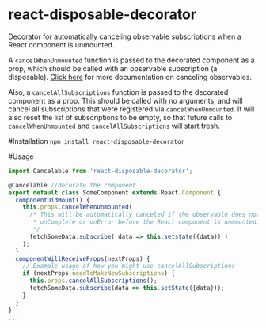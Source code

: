 # react-disposable-decorator
Decorator for automatically canceling observable subscriptions when a React
component is unmounted.

A `cancelWhenUnmounted` function is passed to the decorated component as a prop,
which should be called with an observable subscription (a disposable). [Click here](https://github.com/Reactive-Extensions/RxJS/issues/817#issuecomment-122729155)
for more documentation on canceling observables.

Also, a `cancelAllSubscriptions` function is passed to the decorated component as a prop. This should be called with
no arguments, and will cancel all subscriptions that were registered via `cancelWhenUnmounted`. It will also reset the list of
subscriptions to be empty, so that future calls to `cancelWhenUnmounted` and `cancelAllSubscriptions` will start fresh.

#Installation
`npm install react-disposable-decorator`

#Usage
```js
import Cancelable from 'react-disposable-decorator';

@Cancelable //decorate the component
export default class SomeComponent extends React.Component {
  componentDidMount() {
    this.props.cancelWhenUnmounted(
      /* This will be automatically canceled if the observable does not
	   * onComplete or onError before the React component is unmounted.
	   */
      fetchSomeData.subscribe( data => this.setstate({data}) )
    );
  }
  componentWillReceiveProps(nextProps) {
    // Example usage of how you might use cancelAllSubscriptions
    if (nextProps.needToMakeNewSubscriptions) {
      this.props.cancelAllSubscriptions();
      fetchSomeData.subscribe(data => this.setState({data}));
    }
  }
}
...
```
